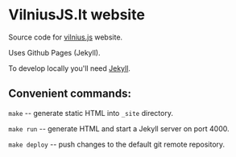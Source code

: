 # VilniusJS.lt website

Source code for [vilnius.js](http://vilniusjs.lt/) website.

Uses Github Pages (Jekyll).

To develop locally you'll need [Jekyll](http://jekyllrb.com/).

## Convenient commands:

`make` -- generate static HTML into `_site` directory.

`make run` -- generate HTML and start a Jekyll server on port 4000.

`make deploy` -- push changes to the default git remote repository.
